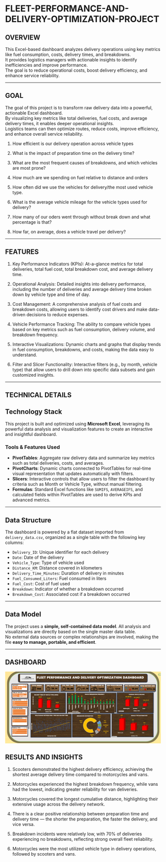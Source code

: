 # FLEET-PERFORMANCE-AND-DELIVERY-OPTIMIZATION-PROJECT

## OVERVIEW
This Excel-based dashboard analyzes delivery operations using key metrics like fuel consumption, costs, delivery times, and breakdowns.  
It provides logistics managers with actionable insights to identify inefficiencies and improve performance.  
The goal is to reduce operational costs, boost delivery efficiency, and enhance service reliability.

---

## GOAL

The goal of this project is to transform raw delivery data into a powerful, actionable Excel dashboard.  
By visualizing key metrics like total deliveries, fuel costs, and average delivery times, it enables deeper operational insights.  
Logistics teams can then optimize routes, reduce costs, improve efficiency, and enhance overall service reliability.

1. How efficient is our delivery operation across vehicle types
   
3. What is the impact of preparation time on the delivery time?
   
4. What are the most frequent causes of breakdowns, and which vehicles are most prone?
   
5. How much are we spending on fuel relative to distance and orders
   
6. How often did we use the vehicles for delivery/the most used vehicle type.
			
7. What is the average vehicle mileage for the vehicle types used for delivery?										
										
8. How many of our oders went through without break down and what percentage is that?										
										
9. How far, on average, does a vehicle travel per delivery?

---

## FEATURES

1. Key Performance Indicators (KPIs): At-a-glance metrics for total deliveries, total fuel cost, total breakdown cost, and average delivery time.

2. Operational Analysis: Detailed insights into delivery performance, including the number of deliveries and average delivery time broken down by vehicle type and time of day.

3. Cost Management: A comprehensive analysis of fuel costs and breakdown costs, allowing users to identify cost drivers and make data-driven decisions to reduce expenses.

4. Vehicle Performance Tracking: The ability to compare vehicle types based on key metrics such as fuel consumption, delivery volume, and breakdown frequency.

5. Interactive Visualizations: Dynamic charts and graphs that display trends in fuel consumption, breakdowns, and costs, making the data easy to understand.

6. Filter and Slicer Functionality: Interactive filters (e.g., by month, vehicle type) that allow users to drill down into specific data subsets and gain customized insights.

---

## TECHNICAL DETAILS

## Technology Stack

This project is built and optimized using **Microsoft Excel**, leveraging its powerful data analysis and visualization features to create an interactive and insightful dashboard.

### Tools & Features Used

- **PivotTables**: Aggregate raw delivery data and summarize key metrics such as total deliveries, costs, and averages.
- **PivotCharts**: Dynamic charts connected to PivotTables for real-time visual representation that updates automatically with filters.
- **Slicers**: Interactive controls that allow users to filter the dashboard by criteria such as Month or Vehicle Type, without manual filtering.
- **Formulas**: Standard Excel functions like `SUMIFS`, `AVERAGEIFS`, and calculated fields within PivotTables are used to derive KPIs and advanced metrics.

---

## Data Structure

The dashboard is powered by a flat dataset imported from `delivery_data.csv`, organized as a single table with the following key columns:

- `Delivery_ID`: Unique identifier for each delivery  
- `Date`: Date of the delivery  
- `Vehicle_Type`: Type of vehicle used  
- `Distance_KM`: Distance covered in kilometers  
- `Delivery_Time_Minutes`: Duration of delivery in minutes  
- `Fuel_Consumed_Liters`: Fuel consumed in liters  
- `Fuel_Cost`: Cost of fuel used  
- `Breakdown`: Indicator of whether a breakdown occurred  
- `Breakdown_Cost`: Associated cost if a breakdown occurred  

---

## Data Model

The project uses a **simple, self-contained data model**. All analysis and visualizations are directly based on the single master data table.  
No external data sources or complex relationships are involved, making the file **easy to manage, portable, and efficient**.

---

## DASHBOARD

![DASHBOARD](https://github.com/isaacquayson/FLEET-PERFORMANCE-AND-DELIVERY-OPTIMIZATION-PROJECT/blob/main/Screenshot%202025-08-07%20210041.png)

## RESULTS AND INSIGHTS

1. Scooters demonstrated the highest delivery efficiency, achieving the shortest average delivery time compared to motorcycles and vans.
   
3.	Motorcycles experienced the highest breakdown frequency, while vans had the lowest, indicating greater reliability for van deliveries.
   
5.	Motorcycles covered the longest cumulative distance, highlighting their extensive usage across the delivery network.
   
7.	There is a clear positive relationship between preparation time and delivery time — the shorter the preparation, the faster the delivery, and vice versa.
   
9.	Breakdown incidents were relatively low, with 70% of deliveries experiencing no breakdowns, reflecting strong overall fleet reliability.
    
11.	Motorcycles were the most utilized vehicle type in delivery operations, followed by scooters and vans.








